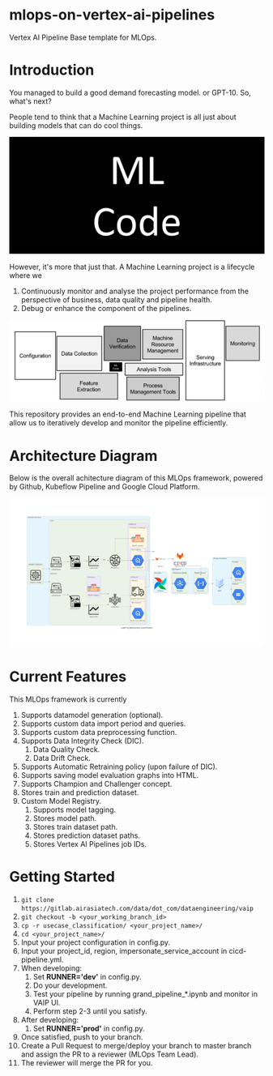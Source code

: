 # mlops-on-vertex-ai-pipelines

Vertex AI Pipeline Base template for MLOps.

# Introduction

You managed to build a good demand forecasting model. or GPT-10. So, what's next?

People tend to think that a Machine Learning project is all just about building models that can do cool things.

![alt text](https://github.com/aziddddd/mlops-on-vertex-ai-pipelines/blob/main/docs/resources/images/intro_1.png)

However, it's more that just that. A Machine Learning project is a lifecycle where we
1. Continuously monitor and analyse the project performance from the perspective of business, data quality and pipeline health.
2. Debug or enhance the component of the pipelines.

![alt text](https://github.com/aziddddd/mlops-on-vertex-ai-pipelines/blob/main/docs/resources/images/intro_2.png)

This repository provides an end-to-end Machine Learning pipeline that allow us to iteratively develop and monitor the pipeline efficiently.

# Architecture Diagram

Below is the overall achitecture diagram of this MLOps framework, powered by Github, Kubeflow Pipeline and Google Cloud Platform.

![alt text](https://github.com/aziddddd/mlops-on-vertex-ai-pipelines/blob/main/docs/resources/images/pipeline_deployment_classification.png)

# Current Features

This MLOps framework is currently

1. Supports datamodel generation (optional).
2. Supports custom data import period and queries.
3. Supports custom data preprocessing function.
4. Supports Data Integrity Check (DIC).
    1. Data Quality Check.
    2. Data Drift Check.
5. Supports Automatic Retraining policy (upon failure of DIC).
6. Supports saving model evaluation graphs into HTML.
7. Supports Champion and Challenger concept.
8. Stores train and prediction dataset.
9. Custom Model Registry.
    1. Supports model tagging.
    2. Stores model path.
    3. Stores train dataset path.
    4. Stores prediction dataset paths.
    5. Stores Vertex AI Pipelines job IDs.

# Getting Started

1. ```git clone https://gitlab.airasiatech.com/data/dot_com/dataengineering/vaip```
2. ```git checkout -b <your_working_branch_id>```
3. ```cp -r usecase_classification/ <your_project_name>/```
4. ```cd <your_project_name>/```
5. Input your project configuration in config.py.
6. Input your project_id, region, impersonate_service_account in cicd-pipeline.yml.
7. When developing:
    1. Set **RUNNER='dev'** in config.py.
    2. Do your development.
    3. Test your pipeline by running grand_pipeline_*.ipynb and monitor in VAIP UI.
    4. Perform step 2-3 until you satisfy.
8. After developing:
    1. Set **RUNNER='prod'** in config.py.
9. Once satisfied, push to your branch.
10. Create a Pull Request to merge/deploy your branch to master branch and assign the PR to a reviewer (MLOps Team Lead).
11. The reviewer will merge the PR for you.

